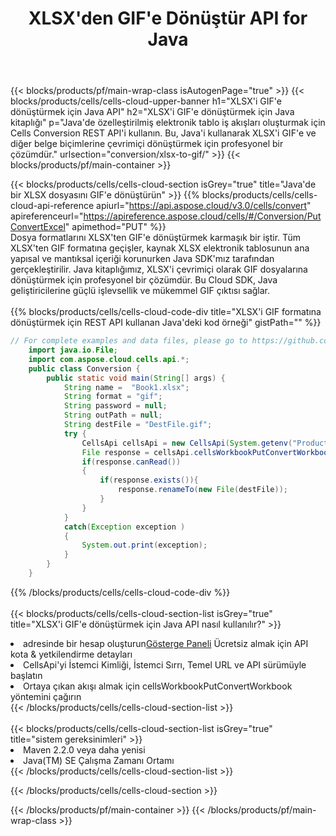 ﻿---
title:  XLSX'den GIF'e Dönüştür API for Java
description:  XLSX formatındaki dosyayı GIF formatındaki dosyaya dönüştürmek için Aspose.Cells Cloud SDK for Java'i kullanma.
url: /tr/java/conversion/xlsx-to-gif/
---
{{< blocks/products/pf/main-wrap-class isAutogenPage="true" >}}
{{< blocks/products/cells/cells-cloud-upper-banner h1="XLSX\'i GIF\'e dönüştürmek için Java API" h2="XLSX\'i GIF\'e dönüştürmek için Java kitaplığı" p="Java\'de özelleştirilmiş elektronik tablo iş akışları oluşturmak için Cells Conversion REST API\'i kullanın. Bu, Java\'i kullanarak XLSX\'i GIF\'e ve diğer belge biçimlerine çevrimiçi dönüştürmek için profesyonel bir çözümdür." urlsection="conversion/xlsx-to-gif/" >}}
{{< blocks/products/pf/main-container >}}

{{< blocks/products/cells/cells-cloud-section isGrey="true" title="Java\'de bir XLSX dosyasını GIF\'e dönüştürün" >}}
{{% blocks/products/cells/cells-cloud-api-reference apiurl="https://api.aspose.cloud/v3.0/cells/convert" apireferenceurl="https://apireference.aspose.cloud/cells/#/Conversion/PutConvertExcel" apimethod="PUT" %}}
<br/>
Dosya formatlarını XLSX'ten GIF'e dönüştürmek karmaşık bir iştir. Tüm XLSX'ten GIF formatına geçişler, kaynak XLSX elektronik tablosunun ana yapısal ve mantıksal içeriği korunurken Java SDK'mız tarafından gerçekleştirilir. Java kitaplığımız, XLSX'i çevrimiçi olarak GIF dosyalarına dönüştürmek için profesyonel bir çözümdür. Bu Cloud SDK, Java geliştiricilerine güçlü işlevsellik ve mükemmel GIF çıktısı sağlar.
<br/>
<br/>
{{% blocks/products/cells/cells-cloud-code-div title="XLSX\'i GIF formatına dönüştürmek için REST API kullanan Java\'deki kod örneği" gistPath="" %}}
 
```java
// For complete examples and data files, please go to https://github.com/aspose-cells-cloud/aspose-cells-cloud-java/
    import java.io.File;
    import com.aspose.cloud.cells.api.*;
    public class Conversion {
        public static void main(String[] args) {
            String name =  "Book1.xlsx";
            String format = "gif";
            String password = null;
            String outPath = null;
            String destFile = "DestFile.gif";
            try {
                CellsApi cellsApi = new CellsApi(System.getenv("ProductClientId"), System.getenv("ProductClientSecret"));
                File response = cellsApi.cellsWorkbookPutConvertWorkbook(new File(name), format, password, outPath, null,null);            
                if(response.canRead())
                {
                    if(response.exists()){
                        response.renameTo(new File(destFile));
                    }                
                }
            }
            catch(Exception exception )
            {
                System.out.print(exception);
            }
        }
    }
```
 
{{% /blocks/products/cells/cells-cloud-code-div %}}
<br/>
<br/>
{{< blocks/products/cells/cells-cloud-section-list isGrey="true" title="XLSX\'i GIF\'e dönüştürmek için Java API nasıl kullanılır?" >}}
<li> adresinde bir hesap oluşturun<a href="https://dashboard.aspose.cloud/">Gösterge Paneli</a> Ücretsiz almak için API kota & yetkilendirme detayları</li>
<li>CellsApi'yi İstemci Kimliği, İstemci Sırrı, Temel URL ve API sürümüyle başlatın</li>
<li>Ortaya çıkan akışı almak için cellsWorkbookPutConvertWorkbook yöntemini çağırın</li>
{{< /blocks/products/cells/cells-cloud-section-list >}}
<br/>
<br/>
{{< blocks/products/cells/cells-cloud-section-list isGrey="true" title="sistem gereksinimleri" >}}
<li>Maven 2.2.0 veya daha yenisi</li>
<li>Java(TM) SE Çalışma Zamanı Ortamı</li>
{{< /blocks/products/cells/cells-cloud-section-list >}}

{{< /blocks/products/cells/cells-cloud-section >}}

{{< /blocks/products/pf/main-container >}}
{{< /blocks/products/pf/main-wrap-class >}}
